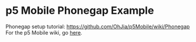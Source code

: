 # p5 Mobile Phonegap Example

Phonegap setup tutorial: https://github.com/OhJia/p5Mobile/wiki/Phonegap
For the p5 Mobile wiki, go [here](https://github.com/OhJia/p5Mobile).